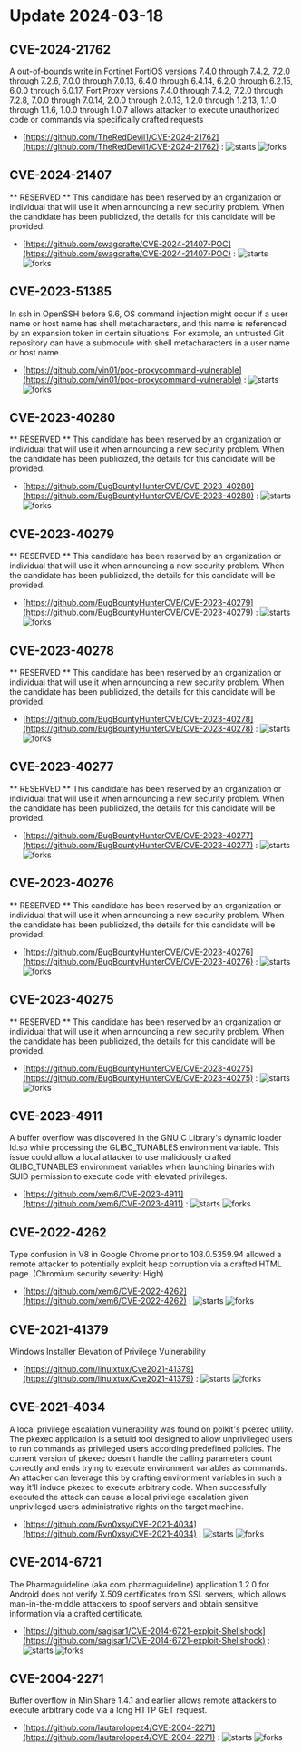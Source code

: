 # Update 2024-03-18
## CVE-2024-21762
 A out-of-bounds write in Fortinet FortiOS versions 7.4.0 through 7.4.2, 7.2.0 through 7.2.6, 7.0.0 through 7.0.13, 6.4.0 through 6.4.14, 6.2.0 through 6.2.15, 6.0.0 through 6.0.17, FortiProxy versions 7.4.0 through 7.4.2, 7.2.0 through 7.2.8, 7.0.0 through 7.0.14, 2.0.0 through 2.0.13, 1.2.0 through 1.2.13, 1.1.0 through 1.1.6, 1.0.0 through 1.0.7 allows attacker to execute unauthorized code or commands via specifically crafted requests

- [https://github.com/TheRedDevil1/CVE-2024-21762](https://github.com/TheRedDevil1/CVE-2024-21762) :  ![starts](https://img.shields.io/github/stars/TheRedDevil1/CVE-2024-21762.svg) ![forks](https://img.shields.io/github/forks/TheRedDevil1/CVE-2024-21762.svg)


## CVE-2024-21407
 ** RESERVED ** This candidate has been reserved by an organization or individual that will use it when announcing a new security problem. When the candidate has been publicized, the details for this candidate will be provided.

- [https://github.com/swagcrafte/CVE-2024-21407-POC](https://github.com/swagcrafte/CVE-2024-21407-POC) :  ![starts](https://img.shields.io/github/stars/swagcrafte/CVE-2024-21407-POC.svg) ![forks](https://img.shields.io/github/forks/swagcrafte/CVE-2024-21407-POC.svg)


## CVE-2023-51385
 In ssh in OpenSSH before 9.6, OS command injection might occur if a user name or host name has shell metacharacters, and this name is referenced by an expansion token in certain situations. For example, an untrusted Git repository can have a submodule with shell metacharacters in a user name or host name.

- [https://github.com/vin01/poc-proxycommand-vulnerable](https://github.com/vin01/poc-proxycommand-vulnerable) :  ![starts](https://img.shields.io/github/stars/vin01/poc-proxycommand-vulnerable.svg) ![forks](https://img.shields.io/github/forks/vin01/poc-proxycommand-vulnerable.svg)


## CVE-2023-40280
 ** RESERVED ** This candidate has been reserved by an organization or individual that will use it when announcing a new security problem. When the candidate has been publicized, the details for this candidate will be provided.

- [https://github.com/BugBountyHunterCVE/CVE-2023-40280](https://github.com/BugBountyHunterCVE/CVE-2023-40280) :  ![starts](https://img.shields.io/github/stars/BugBountyHunterCVE/CVE-2023-40280.svg) ![forks](https://img.shields.io/github/forks/BugBountyHunterCVE/CVE-2023-40280.svg)


## CVE-2023-40279
 ** RESERVED ** This candidate has been reserved by an organization or individual that will use it when announcing a new security problem. When the candidate has been publicized, the details for this candidate will be provided.

- [https://github.com/BugBountyHunterCVE/CVE-2023-40279](https://github.com/BugBountyHunterCVE/CVE-2023-40279) :  ![starts](https://img.shields.io/github/stars/BugBountyHunterCVE/CVE-2023-40279.svg) ![forks](https://img.shields.io/github/forks/BugBountyHunterCVE/CVE-2023-40279.svg)


## CVE-2023-40278
 ** RESERVED ** This candidate has been reserved by an organization or individual that will use it when announcing a new security problem. When the candidate has been publicized, the details for this candidate will be provided.

- [https://github.com/BugBountyHunterCVE/CVE-2023-40278](https://github.com/BugBountyHunterCVE/CVE-2023-40278) :  ![starts](https://img.shields.io/github/stars/BugBountyHunterCVE/CVE-2023-40278.svg) ![forks](https://img.shields.io/github/forks/BugBountyHunterCVE/CVE-2023-40278.svg)


## CVE-2023-40277
 ** RESERVED ** This candidate has been reserved by an organization or individual that will use it when announcing a new security problem. When the candidate has been publicized, the details for this candidate will be provided.

- [https://github.com/BugBountyHunterCVE/CVE-2023-40277](https://github.com/BugBountyHunterCVE/CVE-2023-40277) :  ![starts](https://img.shields.io/github/stars/BugBountyHunterCVE/CVE-2023-40277.svg) ![forks](https://img.shields.io/github/forks/BugBountyHunterCVE/CVE-2023-40277.svg)


## CVE-2023-40276
 ** RESERVED ** This candidate has been reserved by an organization or individual that will use it when announcing a new security problem. When the candidate has been publicized, the details for this candidate will be provided.

- [https://github.com/BugBountyHunterCVE/CVE-2023-40276](https://github.com/BugBountyHunterCVE/CVE-2023-40276) :  ![starts](https://img.shields.io/github/stars/BugBountyHunterCVE/CVE-2023-40276.svg) ![forks](https://img.shields.io/github/forks/BugBountyHunterCVE/CVE-2023-40276.svg)


## CVE-2023-40275
 ** RESERVED ** This candidate has been reserved by an organization or individual that will use it when announcing a new security problem. When the candidate has been publicized, the details for this candidate will be provided.

- [https://github.com/BugBountyHunterCVE/CVE-2023-40275](https://github.com/BugBountyHunterCVE/CVE-2023-40275) :  ![starts](https://img.shields.io/github/stars/BugBountyHunterCVE/CVE-2023-40275.svg) ![forks](https://img.shields.io/github/forks/BugBountyHunterCVE/CVE-2023-40275.svg)


## CVE-2023-4911
 A buffer overflow was discovered in the GNU C Library's dynamic loader ld.so while processing the GLIBC_TUNABLES environment variable. This issue could allow a local attacker to use maliciously crafted GLIBC_TUNABLES environment variables when launching binaries with SUID permission to execute code with elevated privileges.

- [https://github.com/xem6/CVE-2023-4911](https://github.com/xem6/CVE-2023-4911) :  ![starts](https://img.shields.io/github/stars/xem6/CVE-2023-4911.svg) ![forks](https://img.shields.io/github/forks/xem6/CVE-2023-4911.svg)


## CVE-2022-4262
 Type confusion in V8 in Google Chrome prior to 108.0.5359.94 allowed a remote attacker to potentially exploit heap corruption via a crafted HTML page. (Chromium security severity: High)

- [https://github.com/xem6/CVE-2022-4262](https://github.com/xem6/CVE-2022-4262) :  ![starts](https://img.shields.io/github/stars/xem6/CVE-2022-4262.svg) ![forks](https://img.shields.io/github/forks/xem6/CVE-2022-4262.svg)


## CVE-2021-41379
 Windows Installer Elevation of Privilege Vulnerability

- [https://github.com/linuixtux/Cve2021-41379](https://github.com/linuixtux/Cve2021-41379) :  ![starts](https://img.shields.io/github/stars/linuixtux/Cve2021-41379.svg) ![forks](https://img.shields.io/github/forks/linuixtux/Cve2021-41379.svg)


## CVE-2021-4034
 A local privilege escalation vulnerability was found on polkit's pkexec utility. The pkexec application is a setuid tool designed to allow unprivileged users to run commands as privileged users according predefined policies. The current version of pkexec doesn't handle the calling parameters count correctly and ends trying to execute environment variables as commands. An attacker can leverage this by crafting environment variables in such a way it'll induce pkexec to execute arbitrary code. When successfully executed the attack can cause a local privilege escalation given unprivileged users administrative rights on the target machine.

- [https://github.com/Rvn0xsy/CVE-2021-4034](https://github.com/Rvn0xsy/CVE-2021-4034) :  ![starts](https://img.shields.io/github/stars/Rvn0xsy/CVE-2021-4034.svg) ![forks](https://img.shields.io/github/forks/Rvn0xsy/CVE-2021-4034.svg)


## CVE-2014-6721
 The Pharmaguideline (aka com.pharmaguideline) application 1.2.0 for Android does not verify X.509 certificates from SSL servers, which allows man-in-the-middle attackers to spoof servers and obtain sensitive information via a crafted certificate.

- [https://github.com/sagisar1/CVE-2014-6721-exploit-Shellshock](https://github.com/sagisar1/CVE-2014-6721-exploit-Shellshock) :  ![starts](https://img.shields.io/github/stars/sagisar1/CVE-2014-6721-exploit-Shellshock.svg) ![forks](https://img.shields.io/github/forks/sagisar1/CVE-2014-6721-exploit-Shellshock.svg)


## CVE-2004-2271
 Buffer overflow in MiniShare 1.4.1 and earlier allows remote attackers to execute arbitrary code via a long HTTP GET request.

- [https://github.com/lautarolopez4/CVE-2004-2271](https://github.com/lautarolopez4/CVE-2004-2271) :  ![starts](https://img.shields.io/github/stars/lautarolopez4/CVE-2004-2271.svg) ![forks](https://img.shields.io/github/forks/lautarolopez4/CVE-2004-2271.svg)

